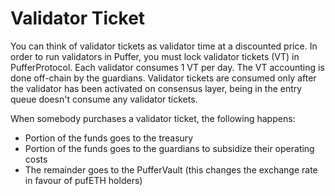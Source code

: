 # Validator Ticket

You can think of validator tickets as validator time at a discounted price. In order to run validators in Puffer, you must lock validator tickets (VT) in PufferProtocol. Each validator consumes 1 VT per day. The VT accounting is done off-chain by the guardians. Validator tickets are consumed only after the validator has been activated on consensus layer, being in the entry queue doesn't consume any validator tickets.

When somebody purchases a validator ticket, the following happens:
- Portion of the funds goes to the treasury
- Portion of the funds goes to the guardians to subsidize their operating costs
- The remainder goes to the PufferVault (this changes the exchange rate in favour of pufETH holders)
